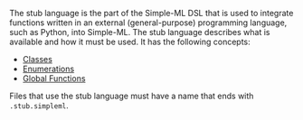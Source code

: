 The stub language is the part of the Simple-ML DSL that is used to integrate functions written in an external (general-purpose) programming language, such as Python, into Simple-ML. The stub language describes what is available and how it must be used. It has the following concepts:

* [Classes](./Stub-Language:-Classes)
* [Enumerations](./Stub-Language:-Enumerations)
* [Global Functions](./Stub-Language:-Global-Functions)

Files that use the stub language must have a name that ends with `.stub.simpleml`.
